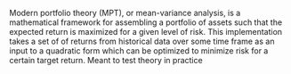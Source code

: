 Modern portfolio theory (MPT), or mean-variance analysis, is a mathematical framework for assembling a portfolio of assets such that the expected return is maximized for a given level of risk. 
This implementation takes a set of of returns from historical data over some time frame as an input to a quadratic form which can be optimized to minimize risk for a certain target return.
Meant to test theory in practice


